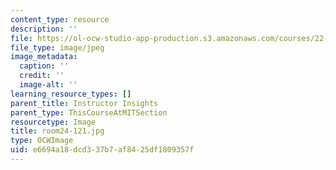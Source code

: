 ```yaml
---
content_type: resource
description: ''
file: https://ol-ocw-studio-app-production.s3.amazonaws.com/courses/22-01-introduction-to-nuclear-engineering-and-ionizing-radiation-fall-2016/e6694a18dcd337b7af8425df1809357f_room24-121.jpg
file_type: image/jpeg
image_metadata:
  caption: ''
  credit: ''
  image-alt: ''
learning_resource_types: []
parent_title: Instructor Insights
parent_type: ThisCourseAtMITSection
resourcetype: Image
title: room24-121.jpg
type: OCWImage
uid: e6694a18-dcd3-37b7-af84-25df1809357f
---
```

